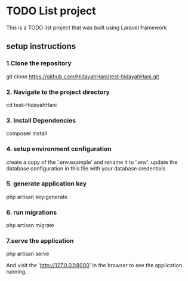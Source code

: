 # TODO List project

This is a TODO list project that was built using Laravel framework

## setup instructions

### 1.Clone the repository
git clone https://github.com/HidayahHani/test-hidayahHani.git

### 2. Navigate to the project directory
cd test-HidayahHani

### 3. Install Dependencies
composer install

### 4. setup environment configuration
create a copy of the '.env.example' and rename it to '.env'. update the database configuration in this file with your database credentials

### 5. generate application key
php artisan key:generate

### 6. run migrations
php artisan migrate

### 7.serve the application
php artisan serve

And visit the 'http://127.0.0.1:8000' in the browser to see the application running.
